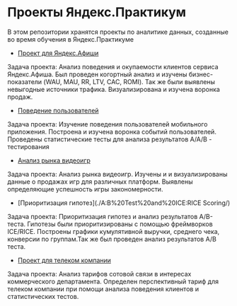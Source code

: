 # Проекты Яндекс.Практикум

В этом репозитории хранятся проекты по аналитике данных, созданные во время обучения в Яндекс.Практикуме

- [Проект для Яндекс.Афиши](./Yandex\.Afisha%20Marketing%20Metrics/)

Задача проекта: Анализ поведения и окупаемости клиентов сервиса Яндекс.Афиша.
Был проведен когортный анализ и изучены бизнес-показатели (WAU, MAU, RR, LTV, CAC, ROMI). Так же были выявлены невыгодные источники трафика. Визуализирована и изучена воронка продаж.

- [Поведение пользователей](./User%20Behavior/)

Задача проекта: Изучение поведения пользователей мобильного приложения. 
Построена и изучена воронка событий пользователей. Проведены статистические тесты для анализа результатов A/A/B - тестирования

- [Анализ рынка видеоигр](./Video%20Games%20Market%20Analytics/)

Задача проекта: Анализ рынка видеоигр. 
Изучены и и визуализированы данные о продажах игр для различных платформ. Выявлены определяющие успешность игры закономерности.

- [Приоритизация гипотез](./A:B%20Test%20and%20ICE:RICE Scoring/) 

Задача проекта: Приоритизация гипотез и анализ результатов A/B-теста.
Гипотезы были приоритизированы с помощью фреймворков ICE/RICE. Построены графики кумулятивной выручки, среднего чека, конверсии по группам.Так же был проведен анализ результатов A/B теста.

- [Проект для телеком компании](./Telecom%20Project/)

Задача проекта: Анализ тарифов сотовой связи в интересах коммерческого департамента. 
Определен перспективный тариф для телеком компании при помощи анализа поведения клиентов и статистических тестов.
